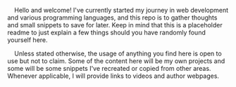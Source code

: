 <p>&nbsp;&nbsp;&nbsp;&nbsp;Hello and welcome! I've currently started my journey in web development and various programming languages, and this
repo is to gather thoughts and small snippets to save for later. Keep in mind that this is a placeholder readme to
just explain a few things should you have randomly found yourself here.</p>

<p>&nbsp;&nbsp;&nbsp;&nbsp;Unless stated otherwise, the usage of anything you find here is open to use but not to claim. Some of the content here will be my own projects and some will be some snippets I've recreated or copied from other areas. Whenever applicable, I will provide links to videos and author webpages.</p>

<!---
SleepyScribe/SleepyScribe is a ✨ special ✨ repository because its `README.md` (this file) appears on your GitHub profile.
You can click the Preview link to take a look at your changes.
--->
